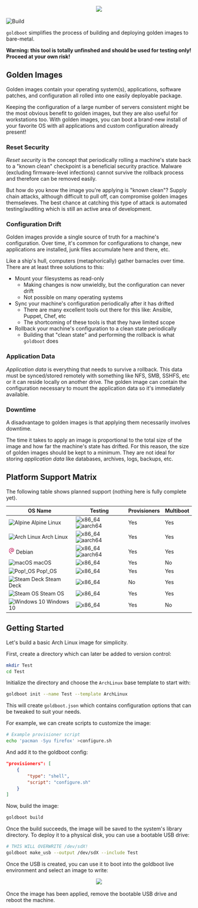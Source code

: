 <p align="center">
	<img src="https://raw.githubusercontent.com/goldboot/goldboot/master/.github/images/logo-bg-256.png" />
</p>

![Build](https://github.com/goldboot/goldboot/workflows/.github/workflows/build.yml/badge.svg)

`goldboot` simplifies the process of building and deploying golden images to
bare-metal.

**Warning: this tool is totally unfinshed and should be used for testing only! Proceed
at your own risk!**

## Golden Images

Golden images contain your operating system(s), applications, software patches, and
configuration all rolled into one easily deployable package.

Keeping the configuration of a large number of servers consistent might be the
most obvious benefit to golden images, but they are also useful for workstations
too. With golden images, you can boot a brand-new install of your favorite OS with all
applications and custom configuration already present!

### Reset Security

_Reset security_ is the concept that periodically rolling a machine's state back to a
"known clean" checkpoint is a beneficial security practice. Malware (excluding
firmware-level infections) cannot survive the rollback process and therefore can
be removed easily.

But how do you know the image you're applying is "known clean"? Supply chain attacks,
although difficult to pull off, can compromise golden images themseleves. The best
chance at catching this type of attack is automated testing/auditing which is still
an active area of development.

### Configuration Drift

Golden images provide a single source of truth for a machine's configuration. Over
time, it's common for configurations to change, new applications are installed,
junk files accumulate here and there, etc.

Like a ship's hull, computers (metaphorically) gather barnacles over time. There
are at least three solutions to this:

- Mount your filesystems as read-only
    - Making changes is now unwieldly, but the configuration can never drift
    - Not possible on many operating systems
- Sync your machine's configuration periodically after it has drifted
    - There are many excellent tools out there for this like: Ansible, Puppet, Chef, etc
    - The shortcoming of these tools is that they have limited scope
- Rollback your machine's configuration to a clean state periodically
    - Building that "clean state" and performing the rollback is what `goldboot` does

### Application Data

_Application data_ is everything that needs to survive a rollback. This data must
be synced/stored remotely with something like NFS, SMB, SSHFS, etc or it can reside
locally on another drive. The golden image can contain the configuration necessary
to mount the application data so it's immediately available.

### Downtime

A disadvantage to golden images is that applying them necessarily involves downtime.

The time it takes to apply an image is proportional to the total size of the image
and how far the machine's state has drifted. For this reason, the size of golden
images should be kept to a minimum. They are not ideal for storing _application
data_ like databases, archives, logs, backups, etc.

## Platform Support Matrix

The following table shows planned support (nothing here is fully complete yet).

| OS Name    | Testing         | Provisioners | Multiboot |
|------------|-----------------|--------------|-----------|
| ![Alpine](/.github/images/platforms/AlpineLinux.png) Alpine Linux | ![x86_64](https://github.com/goldboot/goldboot/workflows/.github/workflows/test_alpine_x86_64.yml/badge.svg) ![aarch64](https://github.com/goldboot/goldboot/workflows/.github/workflows/test_alpine_aarch64.yml/badge.svg) | Yes | Yes |
| ![Arch Linux](/.github/images/platforms/ArchLinux.png) Arch Linux | ![x86_64](https://github.com/goldboot/goldboot/workflows/.github/workflows/test_arch_linux_x86_64.yml/badge.svg) ![aarch64](https://github.com/goldboot/goldboot/workflows/.github/workflows/test_arch_linux_aarch64.yml/badge.svg) | Yes | Yes |
| ![Debian](/.github/images/platforms/Debian.png) Debian | ![x86_64](https://github.com/goldboot/goldboot/workflows/.github/workflows/test_debian_x86_64.yml/badge.svg) ![aarch64](https://github.com/goldboot/goldboot/workflows/.github/workflows/test_debian_aarch64.yml/badge.svg) | Yes | Yes |
| ![macOS](/.github/images/platforms/MacOs.png) macOS | ![x86_64](https://github.com/goldboot/goldboot/workflows/.github/workflows/test_mac_os_x86_64.yml/badge.svg) | Yes | No |
| ![Pop!_OS](/.github/images/platforms/pop_os.png) Pop!\_OS | ![x86_64](https://github.com/goldboot/goldboot/workflows/.github/workflows/test_pop_os_x86_64.yml/badge.svg) | Yes | Yes |
| ![Steam Deck](/.github/images/platforms/steam_deck.png) Steam Deck | ![x86_64](https://github.com/goldboot/goldboot/workflows/.github/workflows/test_steam_deck_x86_64.yml/badge.svg) | No | Yes |
| ![Steam OS](/.github/images/platforms/steam_os.png) Steam OS | ![x86_64](https://github.com/goldboot/goldboot/workflows/.github/workflows/test_steam_os_x86_64.yml/badge.svg) | Yes | Yes |
| ![Windows 10](/.github/images/platforms/Windows10.png) Windows 10 | ![x86_64](https://github.com/goldboot/goldboot/workflows/.github/workflows/test_windows_10_x86_64.yml/badge.svg) | Yes | No |

## Getting Started

Let's build a basic Arch Linux image for simplicity.

First, create a directory which can later be added to version control:
```sh
mkdir Test
cd Test
```

Initialize the directory and choose the `ArchLinux` base template to start with:
```sh
goldboot init --name Test --template ArchLinux
```

This will create `goldboot.json` which contains configuration options that can
be tweaked to suit your needs.

For example, we can create scripts to customize the image:

```sh
# Example provisioner script
echo 'pacman -Syu firefox' >configure.sh
```

And add it to the goldboot config:
```json
"provisioners": [
	{
		"type": "shell",
		"script": "configure.sh"
	}
]
```

Now, build the image:
```sh
goldboot build
```

Once the build succeeds, the image will be saved to the system's library directory. To deploy
it to a physical disk, you can use a bootable USB drive:

```sh
# THIS WILL OVERWRITE /dev/sdX!
goldboot make_usb --output /dev/sdX --include Test
```

Once the USB is created, you can use it to boot into the goldboot live environment
and select an image to write:

<p align="center">
	<img src="https://raw.githubusercontent.com/goldboot/goldboot/master/.github/images/build.png" />
</p>

Once the image has been applied, remove the bootable USB drive and reboot the machine.
